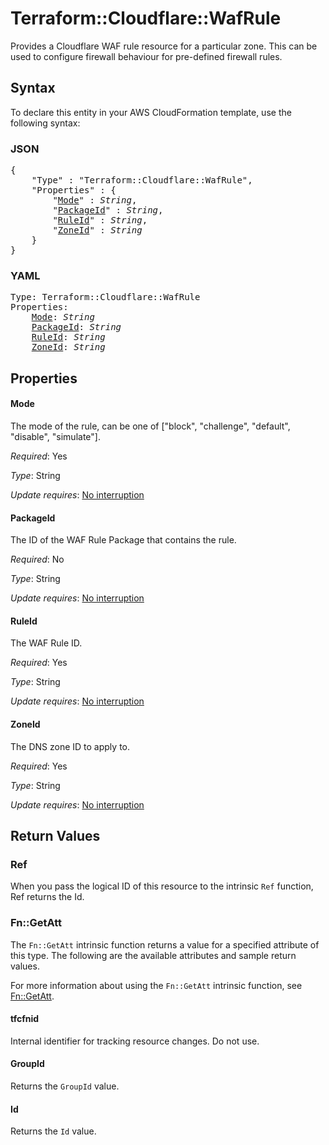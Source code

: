 # Terraform::Cloudflare::WafRule

Provides a Cloudflare WAF rule resource for a particular zone. This can be used to configure firewall behaviour for pre-defined firewall rules.

## Syntax

To declare this entity in your AWS CloudFormation template, use the following syntax:

### JSON

<pre>
{
    "Type" : "Terraform::Cloudflare::WafRule",
    "Properties" : {
        "<a href="#mode" title="Mode">Mode</a>" : <i>String</i>,
        "<a href="#packageid" title="PackageId">PackageId</a>" : <i>String</i>,
        "<a href="#ruleid" title="RuleId">RuleId</a>" : <i>String</i>,
        "<a href="#zoneid" title="ZoneId">ZoneId</a>" : <i>String</i>
    }
}
</pre>

### YAML

<pre>
Type: Terraform::Cloudflare::WafRule
Properties:
    <a href="#mode" title="Mode">Mode</a>: <i>String</i>
    <a href="#packageid" title="PackageId">PackageId</a>: <i>String</i>
    <a href="#ruleid" title="RuleId">RuleId</a>: <i>String</i>
    <a href="#zoneid" title="ZoneId">ZoneId</a>: <i>String</i>
</pre>

## Properties

#### Mode

The mode of the rule, can be one of ["block", "challenge", "default", "disable", "simulate"].

_Required_: Yes

_Type_: String

_Update requires_: [No interruption](https://docs.aws.amazon.com/AWSCloudFormation/latest/UserGuide/using-cfn-updating-stacks-update-behaviors.html#update-no-interrupt)

#### PackageId

The ID of the WAF Rule Package that contains the rule.

_Required_: No

_Type_: String

_Update requires_: [No interruption](https://docs.aws.amazon.com/AWSCloudFormation/latest/UserGuide/using-cfn-updating-stacks-update-behaviors.html#update-no-interrupt)

#### RuleId

The WAF Rule ID.

_Required_: Yes

_Type_: String

_Update requires_: [No interruption](https://docs.aws.amazon.com/AWSCloudFormation/latest/UserGuide/using-cfn-updating-stacks-update-behaviors.html#update-no-interrupt)

#### ZoneId

The DNS zone ID to apply to.

_Required_: Yes

_Type_: String

_Update requires_: [No interruption](https://docs.aws.amazon.com/AWSCloudFormation/latest/UserGuide/using-cfn-updating-stacks-update-behaviors.html#update-no-interrupt)

## Return Values

### Ref

When you pass the logical ID of this resource to the intrinsic `Ref` function, Ref returns the Id.

### Fn::GetAtt

The `Fn::GetAtt` intrinsic function returns a value for a specified attribute of this type. The following are the available attributes and sample return values.

For more information about using the `Fn::GetAtt` intrinsic function, see [Fn::GetAtt](https://docs.aws.amazon.com/AWSCloudFormation/latest/UserGuide/intrinsic-function-reference-getatt.html).

#### tfcfnid

Internal identifier for tracking resource changes. Do not use.

#### GroupId

Returns the <code>GroupId</code> value.

#### Id

Returns the <code>Id</code> value.

